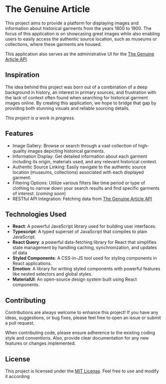 # The Genuine Article 


This project aims to provide a platform for displaying images and information about historical garments from the years 1800 to 1900. The focus of this application is on showcasing great images while also enabling users to easily access the authentic source location, such as museums or collections, where these garments are housed.

This application also serves as the administrative UI for the [The Genuine Article API](https://github.com/jessicagertig/the-genuine-article-api).

## Inspiration

The idea behind this project was born out of a combination of a deep background in history, an interest in primary sources, and frustration with the lack of context often found when searching for historical garment images online. By creating this application, we hope to bridge that gap by providing both stunning visuals and reliable sourcing details.

*This project is a work in progress.*

## Features
- Image Gallery: Browse or search through a vast collection of high-quality images depicting historical garments.
- Information Display: Get detailed information about each garment including its origin, materials used, and any relevant historical context.
- Authentic Source Linking: Easily navigate to the authentic source location (museums, collections) associated with each displayed garment.
- Filtering Options: Utilize various filters like time period or type of clothing to narrow down your search results and find specific garments of interest. (*coming soon*)
- RESTful API Integration: Fetching data from [The Genuine Article API](https://github.com/jessicagertig/the-genuine-article-api)

## Technologies Used
- **React**: A powerful JavaScript library used for building user interfaces.
- **Typescript**: A typed superset of JavaScript that compiles to plain JavaScript.
- **React Query**: a powerful data-fetching library for React that simplifies state management by handling caching, synchronization, and updates of data 
- **Styled Components**: A CSS-in-JS tool used for styling components in React applications.
- **Emotion**: A library for writing styled components with powerful features like nested selectors and global styles.
- **MaterialUI**: An open-source design system built using React components.

## Contributing
Contributions are always welcome to enhance this project! If you have any ideas, suggestions, or bug fixes, please feel free to open an issue or submit a pull request.

When contributing code, please ensure adherence to the existing coding style and conventions. Also, provide clear documentation for any new features or changes implemented.

## License
This project is licensed under the [MIT License](https://opensource.org/licenses/MIT). Feel free to use and modify it according
